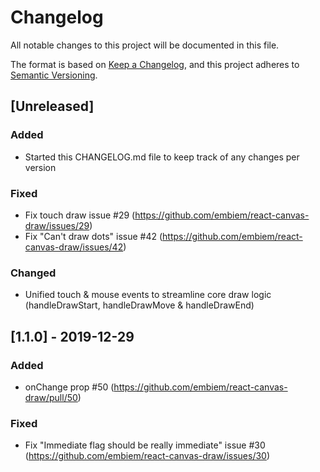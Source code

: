 # Changelog
All notable changes to this project will be documented in this file.

The format is based on [Keep a Changelog](https://keepachangelog.com/en/1.0.0/),
and this project adheres to [Semantic Versioning](https://semver.org/spec/v2.0.0.html).

## [Unreleased]
### Added
- Started this CHANGELOG.md file to keep track of any changes per version

### Fixed
- Fix touch draw issue #29 (https://github.com/embiem/react-canvas-draw/issues/29)
- Fix "Can't draw dots" issue #42 (https://github.com/embiem/react-canvas-draw/issues/42)

### Changed
- Unified touch & mouse events to streamline core draw logic (handleDrawStart, handleDrawMove & handleDrawEnd)

## [1.1.0] - 2019-12-29
### Added
- onChange prop #50 (https://github.com/embiem/react-canvas-draw/pull/50)

### Fixed
- Fix "Immediate flag should be really immediate" issue #30 (https://github.com/embiem/react-canvas-draw/issues/30)